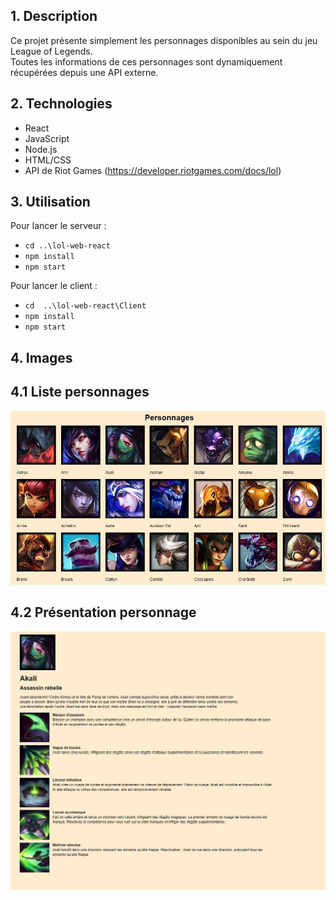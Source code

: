 ## 1. Description  

Ce projet présente simplement les personnages disponibles au sein du jeu League of Legends.  
Toutes les informations de ces personnages sont dynamiquement récupérées depuis une API externe.  

## 2. Technologies
- React
- JavaScript
- Node.js
- HTML/CSS
- API de Riot Games (https://developer.riotgames.com/docs/lol)

## 3. Utilisation  
Pour lancer le serveur :  
  - `cd ..\lol-web-react` 
  - `npm install`
  - `npm start`
 
Pour lancer le client : 
  - `cd  ..\lol-web-react\Client`
  - `npm install`
  - `npm start`

## 4. Images  


## 4.1 Liste personnages    
![Liste personnages](Content/Images/Liste_personnages.JPG)  

## 4.2 Présentation personnage  
![Presentation personnage](Content/Images/Presentation_personnage.JPG)  

